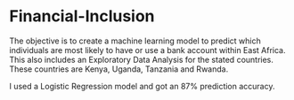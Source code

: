 # Financial-Inclusion
The objective is to create a machine learning model to predict which individuals are most likely to have or use a bank account within East Africa. This also includes an Exploratory Data Analysis for the stated countries. These countries are Kenya, Uganda, Tanzania and Rwanda.

I used a Logistic Regression model and got an 87% prediction accuracy.


